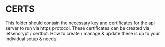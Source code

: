 # CERTS

This folder should contain the necessary key and certificates for the api server to run via https protocol.
These certificates can be created via letsencrypt / certbot. How to create / manage & update these is up to your individual setup & needs.
